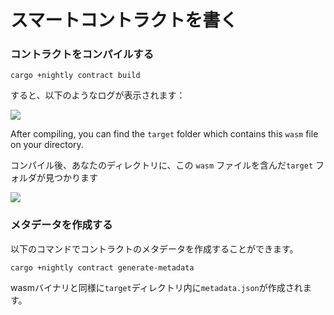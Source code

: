 # スマートコントラクトを書く

### コントラクトをコンパイルする

```text
cargo +nightly contract build
```

すると、以下のようなログが表示されます：

![](https://gblobscdn.gitbook.com/assets%2F-M8GVK5H7hOsGnYqg-7q%2F-MAJMytj7yrGxuY0iIFv%2F-MAJVi-aGz2v6IeHrvAm%2F%E3%82%B9%E3%82%AF%E3%83%AA%E3%83%BC%E3%83%B3%E3%82%B7%E3%83%A7%E3%83%83%E3%83%88%202020-06-21%2010.33.23.png?alt=media&token=c20d1758-ffcb-446c-b48d-fe91b9d2a219)

After compiling, you can find the `target` folder which contains this `wasm` file on your directory.

コンパイル後、あなたのディレクトリに、この `wasm` ファイルを含んだ`target`  フォルダが見つかります

![](https://gblobscdn.gitbook.com/assets%2F-M8GVK5H7hOsGnYqg-7q%2F-MAJMytj7yrGxuY0iIFv%2F-MAJW-rbcxk2Dl6YNTiN%2F%E3%82%B9%E3%82%AF%E3%83%AA%E3%83%BC%E3%83%B3%E3%82%B7%E3%83%A7%E3%83%83%E3%83%88%202020-06-21%2010.34.43.png?alt=media&token=8d881161-06f0-408f-b8f6-f5a89dbc8405)

### メタデータを作成する

以下のコマンドでコントラクトのメタデータを作成することができます。

```text
cargo +nightly contract generate-metadata
```

wasmバイナリと同様に`target`ディレクトリ内に`metadata.json`が作成されます。


